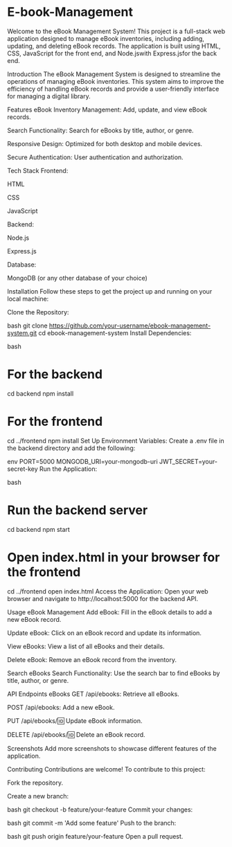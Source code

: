# E-book-Management
Welcome to the eBook Management System! This project is a full-stack web application designed to manage eBook inventories, including adding, updating, and deleting eBook records. The application is built using HTML, CSS, JavaScript for the front end, and Node.jswith Express.jsfor the back end.


Introduction
The eBook Management System is designed to streamline the operations of managing eBook inventories. This system aims to improve the efficiency of handling eBook records and provide a user-friendly interface for managing a digital library.

Features
eBook Inventory Management: Add, update, and view eBook records.

Search Functionality: Search for eBooks by title, author, or genre.

Responsive Design: Optimized for both desktop and mobile devices.

Secure Authentication: User authentication and authorization.

Tech Stack
Frontend:

HTML

CSS

JavaScript

Backend:

Node.js

Express.js

Database:

MongoDB (or any other database of your choice)

Installation
Follow these steps to get the project up and running on your local machine:

Clone the Repository:

bash
git clone https://github.com/your-username/ebook-management-system.git
cd ebook-management-system
Install Dependencies:

bash
# For the backend
cd backend
npm install

# For the frontend
cd ../frontend
npm install
Set Up Environment Variables: Create a .env file in the backend directory and add the following:

env
PORT=5000
MONGODB_URI=your-mongodb-uri
JWT_SECRET=your-secret-key
Run the Application:

bash
# Run the backend server
cd backend
npm start

# Open index.html in your browser for the frontend
cd ../frontend
open index.html
Access the Application: Open your web browser and navigate to http://localhost:5000 for the backend API.

Usage
eBook Management
Add eBook: Fill in the eBook details to add a new eBook record.

Update eBook: Click on an eBook record and update its information.

View eBooks: View a list of all eBooks and their details.

Delete eBook: Remove an eBook record from the inventory.

Search eBooks
Search Functionality: Use the search bar to find eBooks by title, author, or genre.

API Endpoints
eBooks
GET /api/ebooks: Retrieve all eBooks.

POST /api/ebooks: Add a new eBook.

PUT /api/ebooks/:id: Update eBook information.

DELETE /api/ebooks/:id: Delete an eBook record.

Screenshots
Add more screenshots to showcase different features of the application.

Contributing
Contributions are welcome! To contribute to this project:

Fork the repository.

Create a new branch:

bash
git checkout -b feature/your-feature
Commit your changes:

bash
git commit -m 'Add some feature'
Push to the branch:

bash
git push origin feature/your-feature
Open a pull request.
